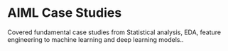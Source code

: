 # AIML Case Studies
Covered fundamental case studies from Statistical analysis, EDA, feature engineering to machine learning and deep learning models..
